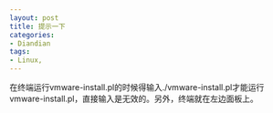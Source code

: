 ```yaml
---
layout: post
title: 提示一下
categories:
- Diandian
tags:
- Linux, 
---
```

在终端运行vmware-install.pl的时候得输入./vmware-install.pl才能运行vmware-install.pl，直接输入是无效的。另外，终端就在左边面板上。
